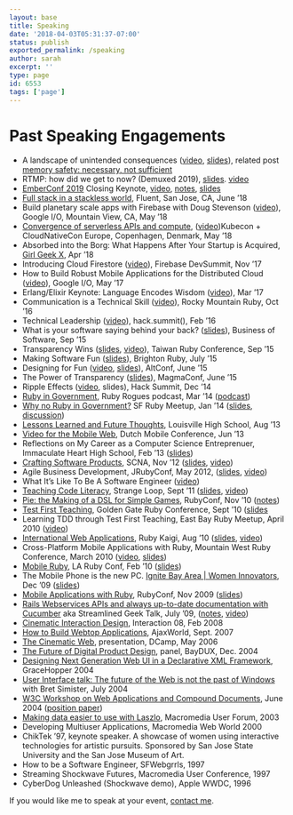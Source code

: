 ```yaml
---
layout: base
title: Speaking
date: '2018-04-03T05:31:37-07:00'
status: publish
exported_permalink: /speaking
author: sarah
excerpt: ''
type: page
id: 6553
tags: ['page']
---
```


# Past Speaking Engagements

- A landscape of unintended consequences ([video](https://www.youtube.com/watch?v=pcuNby-MxCo), [slides](https://www.slideshare.net/sarah.allen/internet-security-a-landscape-of-unintended-consequences)), related post [memory safety: necessary, not sufficient](https://www.ultrasaurus.com/2019/12/memory-safety-necessary-not-sufficient/)
- RTMP: how did we get to now? (Demuxed 2019), [slides](https://www.slideshare.net/sarah.allen/rtmp-how-did-we-get-to-now-demuxed-2019). [video](https://www.youtube.com/watch?v=5Rv50RCwqo8)
- [EmberConf 2019](https://2019.emberconf.com/) Closing Keynote, [video](https://www.youtube.com/watch?v=tHyf1-DMBKY), [notes](https://www.ultrasaurus.com/2019/04/when-reality-is-broken-change-the-rules/), [slides](https://github.com/ultrasaurus/change-the-rules/blob/master/when-reality-is-broken-change-the-rules.pdf)
- [Full stack in a stackless world](https://conferences.oreilly.com/fluent/fl-ca/public/schedule/detail/65920), Fluent, San Jose, CA, June ’18
- Build planetary scale apps with Firebase with Doug Stevenson ([video](https://www.youtube.com/watch?v=9pwBgGgfHP8)), Google I/O, Mountain View, CA, May ’18
- [Convergence of serverless APIs and compute](https://kccnceu18.sched.com/event/DqwA/convergence-of-serverless-apis-compute-sarah-allen-google-intermediate-skill-level), ([video](https://www.youtube.com/watch?v=c4ShcwgrKL4))Kubecon + CloudNativeCon Europe, Copenhagen, Denmark, May ’18
- Absorbed into the Borg: What Happens After Your Startup is Acquired, [Girl Geek X](https://elevate.girlgeek.io), Apr ’18
- Introducing Cloud Firestore ([video](https://www.youtube.com/watch?v=W3xIOQu0h1w)), Firebase DevSummit, Nov ’17
- How to Build Robust Mobile Applications for the Distributed Cloud ([video](https://www.youtube.com/watch?v=9Fmsw5yzW5I&t=8s)), Google I/O, May ’17
- Erlang/Elixir Keynote: Language Encodes Wisdom ([video](https://www.youtube.com/watch?v=_PdcGptErsY)), Mar ’17
- Communication is a Technical Skill ([video](https://www.youtube.com/watch?v=coye0AllVuY&t=53s)), Rocky Mountain Ruby, Oct ’16
- Technical Leadership ([video](https://www.youtube.com/watch?v=S1iYeThQO-g)), hack.summit(), Feb ’16
- What is your software saying behind your back? ([slides](http://www.slideshare.net/marklittlewood/bos2015-sarah-allen-cofounder-mightyverse-18f?ref=http://businessofsoftware.org/2015/10/speaker-slide-decks-from-business-of-software-conference-usa-2015/)), Business of Software, Sep ’15
- Transparency Wins ([slides](http://www.slideshare.net/sarah.allen/transparency-wins), [video](https://www.youtube.com/watch?v=-2_9WFtEvaA)), Taiwan Ruby Conference, Sep ’15
- Making Software Fun ([slides](http://www.slideshare.net/sarah.allen/making-software-fun-export)), Brighton Ruby, July ’15
- Designing for Fun ([video](https://realm.io/news/altconf-sarah-allen-designing-for-fun/), [slides](http://www.slideshare.net/sarah.allen/designing-for-fun)), AltConf, June ’15
- The Power of Transparency ([slides](http://www.slideshare.net/sarah.allen/power-of-transparency)), MagmaConf, June ’15
- Ripple Effects ([video](https://www.youtube.com/watch?v=bMgF4q6dLl0), slides), Hack Summit, Dec ’14
- [Ruby in Government](http://rubyrogues.com/149-rr-ruby-in-government-with-sarah-allen), Ruby Rogues podcast, Mar ’14 ([podcast](/))
- [Why no Ruby in Government?](http://www.meetup.com/sfruby/events/158988692) SF Ruby Meetup, Jan ’14 ([slides](http://www.slideshare.net/sarah.allen/why-no-ruby-in-gov-pubprf), [discussion](https://github.com/codeforamerica/civic-tech-patterns/issues/30))
- [Lessons Learned and Future Thoughts](https://www.ultrasaurus.com/2013/09/lessons-learned-and-future-thoughts/), Louisville High School, Aug ’13
- [Video for the Mobile Web](http://lanyrd.com/2013/dutch-mobile-conference/scfmbx/), Dutch Mobile Conference, Jun ’13
- Reflections on My Career as a Computer Science Entreprenuer, Immaculate Heart High School, Feb ’13 ([slides](http://www.slideshare.net/sarah.allen/sarah-allen-computer-science-entrepreneur))
- [Crafting Software Products](http://scna.softwarecraftsmanship.org/speakers), SCNA, Nov ’12 ([slides](http://www.slideshare.net/sarah.allen/crafting-software-products), [video](http://vimeo.com/54020424))
- Agile Business Development, JRubyConf, May 2012, ([slides](http://www.slideshare.net/sarah.allen/agile-business-development-13035052), [video](http://vimeo.com/45717171))
- What It’s Like To Be A Software Engineer ([video](https://www.youtube.com/watch?v=Qs9pXQgMW4M))
- [Teaching Code Literacy](https://thestrangeloop.com/sessions/teaching-code-literacy), Strange Loop, Sept ’11 ([slides](http://www.slideshare.net/sarah.allen/teaching-code-literacy-9352066), [video](http://www.infoq.com/presentations/Easy-as-Pie-Teaching-Code-Literacy))
- [Pie: the Making of a DSL for Simple Games](http://www.rubyconf.org/presentations/33), RubyConf, Nov ’10 ([notes](https://www.ultrasaurus.com/sarahblog/2010/11/pie-game-development-for-kids/))
- [Test First Teaching](http://gogaruco.com/schedule.html#allen_chaffee), Golden Gate Ruby Conference, Sept ’10 ([slides](http://www.slideshare.net/sarah.allen/test-first-teaching-gogaruco-2010)
- Learning TDD through Test First Teaching, East Bay Ruby Meetup, April 2010 ([video](https://www.ultrasaurus.com/sarahblog/2010/06/learning-tdd-through-test-first-teaching/))
- [International Web Applications](http://rubykaigi.org/2010/en/events/16), Ruby Kaigi, Aug ’10 ([slides](http://www.slideshare.net/sarah.allen/international-web-application-development), [video](http://vimeo.com/14547648))
- Cross-Platform Mobile Applications with Ruby, Mountain West Ruby Conference, March 2010 ([video](http://confreaks.net/videos/15-mwrc2010-mobile-ruby), [slides](http://www.slideshare.net/sarah.allen/crossplatform-mobile-apps-with-ruby-mrwc))
- [Mobile Ruby](http://2010.larubyconf.com/presentations/11), LA Ruby Conf, Feb ’10 ([slides](http://www.slideshare.net/sarah.allen/mobile-ruby-la-rubyconf))
- The Mobile Phone is the new PC. [Ignite Bay Area | Women Innovators](http://ignite.oreilly.com/2009/11/ignite-bay-area-women-innovators-speakers-shared.html), Dec ’09 ([slides](http://www.slideshare.net/sarah.allen/sarah-allen-ignite-09))
- [Mobile Applications with Ruby](http://rubyconf.org/talks/109-mobile-applications-with-ruby), RubyConf, Nov 2009 ([slides](http://www.slideshare.net/sarah.allen/mobile-ruby-rubyconf-2009))
- [Rails Webservices APIs and always up-to-date documentation with Cucumber](http://www.meetup.com/sfruby/calendar/10664313/?from=list&offset=0) aka Streamlined Geek Talk, July ’09, ([notes](https://www.ultrasaurus.com/sarahblog/2009/07/streamlined-geek-talk/), [video](http://vimeo.com/5660427))
- [Cinematic Interaction Design](http://www.slideshare.net/sarah.allen/cinematic-interaction-design), Interaction 08, Feb 2008
- [How to Build Webtop Applications](http://www.ajaxworld.com/general/sessiondetail0907.htm?id=90), AjaxWorld, Sept. 2007
- [The Cinematic Web](http://www.socialtext.net/dcamp/index.cgi?cinematic_user_experience), presentation, DCamp, May 2006
- [The Future of Digital Product Design](http://www.baychi.org/baydux/20041208/), panel, BayDUX, Dec. 2004
- [Designing Next Generation Web UI in a Declarative XML Framework](2004-grace-hopper-talk.pdf), GraceHopper 2004
- [User Interface talk: The future of the Web is not the past of Windows](http://www.baychi.org/calendar/20040707/) with Bret Simister, July 2004
- [W3C Workshop on Web Applications and Compound Documents](http://www.w3.org/2004/04/webapps-cdf-ws/minutes-20040601.html), June 2004 ([position paper](https://www.ultrasaurus.com/writing/future-is-not-the-past/future-is-not-the-past.html))
- [Making data easier to use with Laszlo](http://www.sfmmuf.org/meeting050603.html), Macromedia User Forum, 2003
- Developing Multiuser Applications, Macromedia Web World 2000
- ChikTek ’97, keynote speaker. A showcase of women using interactive technologies for artistic pursuits. Sponsored by San Jose State University and the San Jose Museum of Art.
- How to be a Software Engineer, SFWebgrrls, 1997
- Streaming Shockwave Futures, Macromedia User Conference, 1997
- CyberDog Unleashed (Shockwave demo), Apple WWDC, 1996

If you would like me to speak at your event, [contact me](https://www.ultrasaurus.com/emailme.php).